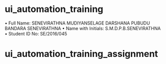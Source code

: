 # ui_automation_training
• Full Name: SENEVIRATHNA MUDIYANSELAGE DARSHANA PUBUDU BANDARA SENEVIRATHNA
• Name with Initials: S.M.D.P.B.SENEVIRATHNA
• Student ID No: SE/2016/045
# ui_automation_training_assignment
